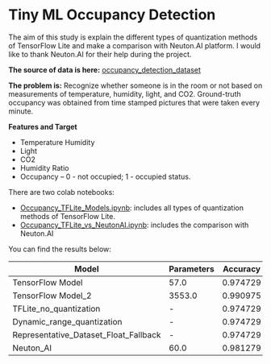 # Tiny ML Occupancy Detection

The aim of this study is explain the different types of quantization methods of TensorFlow Lite and make a comparison 
with Neuton.AI platform. I would like to thank Neuton.AI for their help during the project. 

**The source of data is here:** [occupancy_detection_dataset](https://archive.ics.uci.edu/ml/datasets/Occupancy+Detection+#)

**The problem is:** Recognize whether someone is in the room or not based on measurements of temperature, humidity, 
light, and CO2. Ground-truth occupancy was obtained from time stamped pictures that were taken every minute.

**Features and Target**
- Temperature Humidity
- Light
- CO2
- Humidity Ratio
- Occupancy – 0 - not occupied; 1 - occupied status.

There are two colab notebooks:

- [Occupancy_TFLite_Models.ipynb](Occupancy_TFLite_Models.ipynb): includes all types of quantization methods of 
  TensorFlow Lite.
- [Occupancy_TFLite_vs_NeutonAI.ipynb](Occupancy_TFLite_vs_NeutonAI.ipynb): includes the comparison with Neuton.AI

You can find the results below:

Model | Parameters | Accuracy | Size_kb
------|------------|----------|--------
TensorFlow Model|57.0|0.974729|25.750000
TensorFlow Model_2|3553.0|0.990975|79.601562
TFLite_no_quantization|-|0.974729|1.632812
Dynamic_range_quantization|-|0.974729|1.734375
Representative_Dataset_Float_Fallback|-|0.974729|2.085938
Neuton_AI|60.0|0.981279|0.140000